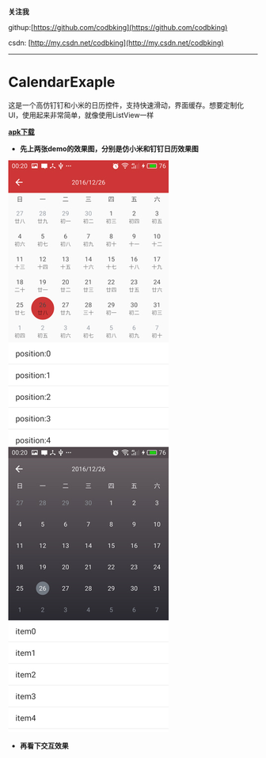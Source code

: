 
**关注我**

githup:[https://github.com/codbking](https://github.com/codbking)

csdn: [http://my.csdn.net/codbking](http://my.csdn.net/codbking)

****
# CalendarExaple
这是一个高仿钉钉和小米的日历控件，支持快速滑动，界面缓存。想要定制化UI，使用起来非常简单，就像使用ListView一样

**[apk下载](https://raw.githubusercontent.com/codbking/CalendarExaple/master/calendar_demo.apk)**

*  **先上两张demo的效果图，分别是仿小米和钉钉日历效果图**
<img src="image/a1.jpg" height="576" width="324" style="margin-left:100"/>
<img src="image/a2.jpg"  height="576" width="324" style="margin-left:100"/>

*  **再看下交互效果**

